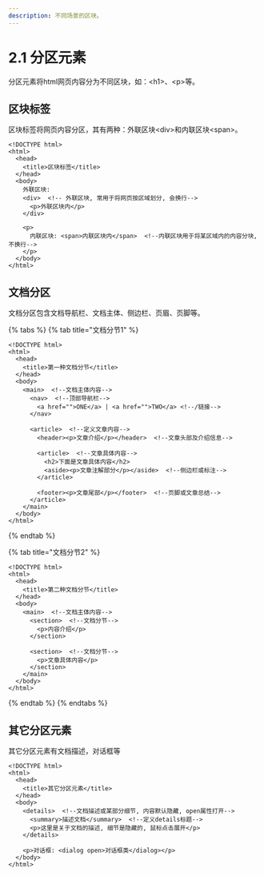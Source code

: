 ```yaml
---
description: 不同场景的区块。
---
```


# 2.1 分区元素

分区元素将html网页内容分为不同区块，如：&lt;h1&gt;、&lt;p&gt;等。

## 区块标签

区块标签将网页内容分区，其有两种：外联区块&lt;div&gt;和内联区块&lt;span&gt;。

```markup
<!DOCTYPE html>
<html>
  <head>
    <title>区块标签</title>
  </head>
  <body>
    外联区块: 
    <div>  <!-- 外联区块, 常用于将网页按区域划分, 会换行-->
      <p>外联区块内</p>
    </div>

    <p>
      内联区块: <span>内联区块内</span>  <!--内联区块用于将某区域内的内容分块, 不换行-->
    </p>
  </body>
</html>
```

## 文档分区

文档分区包含文档导航栏、文档主体、侧边栏、页眉、页脚等。

{% tabs %}
{% tab title="文档分节1" %}
```markup
<!DOCTYPE html>
<html>
  <head>
    <title>第一种文档分节</title>
  </head>
  <body>
    <main>  <!--文档主体内容-->
      <nav>  <!--顶部导航栏-->
        <a href="">ONE</a> | <a href="">TWO</a> <!--/链接-->
      </nav>

      <article>  <!--定义文章内容-->
        <header><p>文章介绍</p></header>  <!--文章头部及介绍信息-->

        <article>  <!--文章具体内容-->
          <h2>下面是文章具体内容</h2>
          <aside><p>文章注解部分</p></aside>  <!--侧边栏或标注-->
        </article>

        <footer><p>文章尾部</p></footer>  <!--页脚或文章总结-->
      </article> 
    </main>
  </body>
</html>
```
{% endtab %}

{% tab title="文档分节2" %}
```markup
<!DOCTYPE html>
<html>
  <head>
    <title>第二种文档分节</title>
  </head>
  <body>
    <main>  <!--文档主体内容-->
      <section>  <!--文档分节-->
        <p>内容介绍</p>
      </section>

      <section>  <!--文档分节-->
        <p>文章具体内容</p>
      </section> 
    </main>
  </body>
</html>
```
{% endtab %}
{% endtabs %}

## 其它分区元素

其它分区元素有文档描述，对话框等

```markup
<!DOCTYPE html>
<html>
  <head>
    <title>其它分区元素</title>
  </head>
  <body>
    <details>  <!--文档描述或某部分细节, 内容默认隐藏, open属性打开-->
      <summary>描述文档</summary>  <!--定义details标题-->
      <p>这里是关于文档的描述, 细节是隐藏的, 鼠标点击展开</p>
    </details>
    
    <p>对话框: <dialog open>对话框类</dialog></p>
  </body>
</html>
```


